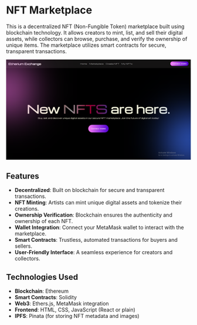 # NFT Marketplace

This is a decentralized NFT (Non-Fungible Token) marketplace built using blockchain technology. It allows creators to mint, list, and sell their digital assets, while collectors can browse, purchase, and verify the ownership of unique items. The marketplace utilizes smart contracts for secure, transparent transactions.

![NFT Marketplace Screenshot](./public/Screenshot.PNG)

## Features

- **Decentralized**: Built on blockchain for secure and transparent transactions.
- **NFT Minting**: Artists can mint unique digital assets and tokenize their creations.
- **Ownership Verification**: Blockchain ensures the authenticity and ownership of each NFT.
- **Wallet Integration**: Connect your MetaMask wallet to interact with the marketplace.
- **Smart Contracts**: Trustless, automated transactions for buyers and sellers.
- **User-Friendly Interface**: A seamless experience for creators and collectors.

## Technologies Used

- **Blockchain**: Ethereum
- **Smart Contracts**: Solidity
- **Web3**: Ethers.js, MetaMask integration
- **Frontend**: HTML, CSS, JavaScript (React or plain)
- **IPFS**: Pinata (for storing NFT metadata and images)
